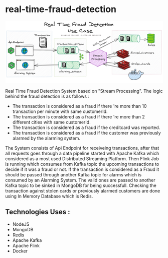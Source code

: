 # real-time-fraud-detection
![logo](real-time-fraud-detection.PNG)

Real Time Fraud Detection System based on "Stream Processing". The logic behind the fraud detection is as follows :
* The transaction is considered as a fraud if there 're more than 10 transaction per minute with same customerId.
* The transaction is considered as a fraud if there 're more than 2 different cities with same customerId.
* The transaction is considered as a fraud if the creditcard was reported.
* The transaction is considered as a fraud if the customer was previously alarmed by the alarming system.

The System consists of Api Endpoint for receiveing transactions, after that all requests goes through a data pipeline started with Apache Kafka which considered as a most used Distributed Streaming Platform. Then Flink Job is running which consumes from Kafka topic the upcoming transactions to decide if it was a fraud or not. If the transaction is considered as a Fraud it should be passed through another Kafka topic for alarms which is consumed by an Alarming System. The valid ones are passed to another Kafka topic to be sinked in MongoDB for being successfull. Checking the transaction against stolen cards or previously alarmed customers are done using In Memory Database which is Redis.

## Technologies Uses :
* NodeJS
* MongoDB
* Redis
* Apache Kafka
* Apache Flink
* Docker

